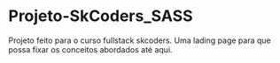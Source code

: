 # Projeto-SkCoders_SASS
Projeto feito para o curso fullstack skcoders. Uma lading page para que possa fixar os conceitos abordados até aqui.


